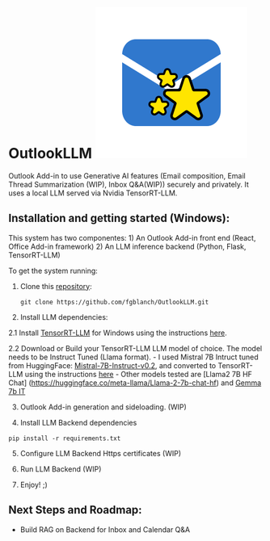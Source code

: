 # OutlookLLM ![https://github.com/fgblanch/OutlookLLM/OutlookLLM Add-in/assets/OutlookLLM.png](https://github.com/fgblanch/OutlookLLM/blob/8098168d39ec212007afc4500b0826f054179027/OutlookLLM%20Add-in/assets/OutlookLLM.png) 
Outlook Add-in to use Generative AI features (Email composition, Email Thread Summarization (WIP), Inbox Q&amp;A(WIP)) securely and privately. It uses a local LLM served via Nvidia TensorRT-LLM. 

## Installation and getting started (Windows):

This system has two componentes: 1) An Outlook Add-in front end (React, Office Add-in framework) 2) An LLM inference backend (Python, Flask, TensorRT-LLM)

To get the system running:

1. Clone this [repository](https://github.com/fgblanch/OutlookLLM.git):

   ```
   git clone https://github.com/fgblanch/OutlookLLM.git
   ```
2. Install LLM dependencies:

  2.1 Install [TensorRT-LLM](https://github.com/NVIDIA/TensorRT-LLM/) for Windows using the instructions [here](https://github.com/NVIDIA/TensorRT-LLM/blob/release/0.5.0/windows/README.md).

  2.2 Download or Build your TensorRT-LLM LLM model of choice. The model needs to be Instruct Tuned (Llama format).
     - I used Mistral 7B Intruct tuned from HuggingFace: [Mistral-7B-Instruct-v0.2](https://huggingface.co/mistralai/Mistral-7B-Instruct-v0.2), and converted to TensorRT-LLM using the instructions [here](https://github.com/NVIDIA/TensorRT-LLM/tree/3c373ebc5b5caf7e41198125131a153f3df08f09/examples/llama)
     - Other models tested are [Llama2 7B HF Chat] (https://huggingface.co/meta-llama/Llama-2-7b-chat-hf) and [Gemma 7b IT](https://huggingface.co/google/gemma-7b-it)

3. Outlook Add-in generation and sideloading.
(WIP)

4. Install LLM Backend dependencies
```
pip install -r requirements.txt
```

5. Configure LLM Backend Https certificates
(WIP)

7. Run LLM Backend
(WIP)

8. Enjoy! ;)

## Next Steps and Roadmap:
- Build RAG on Backend for Inbox and Calendar Q&A
